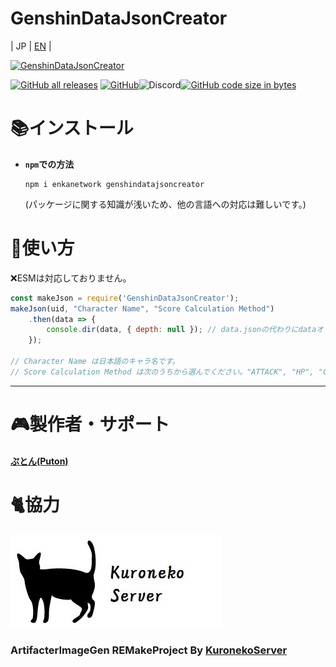 # GenshinDataJsonCreator
| JP | [EN](README.md) |

[![GenshinDataJsonCreator](https://github.com/Puton1221/GenshinDataJsonCreator/actions/workflows/npm-publish-github-packages.yml/badge.svg?branch=main)](https://github.com/Puton1221/GenshinDataJsonCreator/actions/workflows/npm-publish-github-packages.yml)


[![GitHub all releases](https://img.shields.io/github/downloads/Puton1221/GenshinDataJsonCreator/total?logo=GitHub&style=for-the-badge)](https://github.com/Puton1221/GenshinDataJsonCreator/releases)
[![GitHub](https://img.shields.io/github/license/Puton1221/GenshinDataJsonCreator?logo=GitBook&style=for-the-badge)](LICENSE)![Discord](https://img.shields.io/discord/867038364552396860?logo=Discord&style=for-the-badge)[![GitHub code size in bytes](https://img.shields.io/github/languages/code-size/Puton1221/GenshinDataJsonCreator?logo=Files&style=for-the-badge)](https://github.com/Puton1221/GenshinDataJsonCreator?search=1)

# 📚インストール
- **`npm`での方法**
  ```shell
  npm i enkanetwork genshindatajsoncreator
  ```
  (パッケージに関する知識が浅いため、他の言語への対応は難しいです。)

# 🤖使い方
❌ESMは対応しておりません。
```js
const makeJson = require('GenshinDataJsonCreator');
makeJson(uid, "Character Name", "Score Calculation Method")
    .then(data => {
        console.dir(data, { depth: null }); // data.jsonの代わりにdataオブジェクトを渡します。
    });

// Character Name は日本語のキャラ名です。
// Score Calculation Method は次のうちから選んでください。"ATTACK", "HP", "CHARGE" and "ELEMENT".
```

---

# 🎮製作者・サポート
#### [ぷとん(Puton)](https://github.com/Puton1221)
# 🐈協力
![KuronekoServer](https://raw.githubusercontent.com/kuroneko6423/kuroneko6423/main/kuronekoServer.jpg)
### ArtifacterImageGen REMakeProject By [KuronekoServer](https://kuroneko6423.com/)
